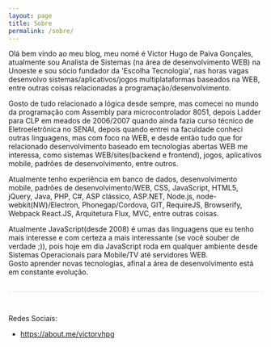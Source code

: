 ```yaml
---
layout: page
title: Sobre
permalink: /sobre/
---
```


<p> Olá bem vindo  ao  meu  blog, meu nomé é Victor Hugo de Paiva Gonçales,  atualmente  sou  Analista de Sistemas (na área de desenvolvimento WEB)  na Unoeste e sou sócio fundador da 'Escolha Tecnologia',   nas horas  vagas desenvolvo  sistemas/aplicativos/jogos multiplataformas baseados   na WEB, entre  outras  coisas  relacionadas a programação/desenvolvimento.<br /> </p>

<p> Gosto de tudo relacionado a lógica desde sempre, mas comecei no mundo da programação com Assembly para microcontrolador 8051, depois Ladder para CLP em meados de 2006/2007  quando ainda fazia curso  técnico de Eletroeletrônica no SENAI, depois quando entrei  na  faculdade conheci outras  linguagens, mas com foco na WEB, e desde  então tudo que  for relacionado desenvolvimento baseado  em tecnologias abertas WEB me interessa, como  sistemas WEB/sites(backend e frontend), jogos, aplicativos mobile, padrões de desenvolvimento,   entre  outros.

</p>

<p> Atualmente tenho experiência em banco de dados, desenvolvimento mobile, padrões de desenvolvimento/WEB, CSS, JavaScript, HTML5, jQuery, Java, PHP, C#,  ASP clássico, ASP.NET, Node.js, node-webkit(NW)/Electron, Phonegap/Cordova, GIT, RequireJS, Browserify, Webpack React.JS, Arquitetura Flux, MVC,   entre outras  coisas.  </p>  <p> Atualmente JavaScript(desde 2008)  é umas  das linguagens que eu tenho mais interesse  e com certeza  a mais interessante (se você souber de verdade ;)), pois hoje em dia JavaScript  roda em qualquer  ambiente  desde Sistemas Operacionais para Mobile/TV até servidores WEB.<br /> Gosto aprender novas tecnologias, afinal a área de  desenvolvimento está em constante evolução.

</p>

<div style="border-top:1px solid #E8E8E8;margin:30px 0;padding:30px 0">

Redes Sociais:
<ul>

<li> <a href="https://about.me/victorvhpg" target="_blank" > https://about.me/victorvhpg </a> </li>

</ul>

</div>
